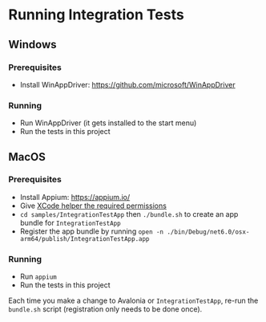 # Running Integration Tests

## Windows

### Prerequisites

- Install WinAppDriver: https://github.com/microsoft/WinAppDriver

### Running

- Run WinAppDriver (it gets installed to the start menu)
- Run the tests in this project

## MacOS

### Prerequisites

- Install Appium: https://appium.io/
- Give [XCode helper the required permissions](https://apple.stackexchange.com/questions/334008)
- `cd samples/IntegrationTestApp` then `./bundle.sh` to create an app bundle for `IntegrationTestApp`
- Register the app bundle by running `open -n ./bin/Debug/net6.0/osx-arm64/publish/IntegrationTestApp.app` 

### Running

- Run `appium`
- Run the tests in this project

Each time you make a change to Avalonia or `IntegrationTestApp`, re-run the `bundle.sh` script (registration only needs to be done once).


